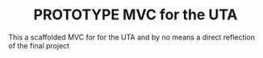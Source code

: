 <h1 align="center">
PROTOTYPE MVC for the UTA
</h1>


This a scaffolded MVC for for the UTA and by no means a direct reflection of the final project

